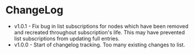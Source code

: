 # ChangeLog

* v1.0.1 - Fix bug in list subscriptions for nodes which have been removed and recreated throughout subscription's life.
           This may have prevented list subscriptions from updating full entries. 
* v1.0.0 - Start of changelog tracking. Too many existing changes to list.